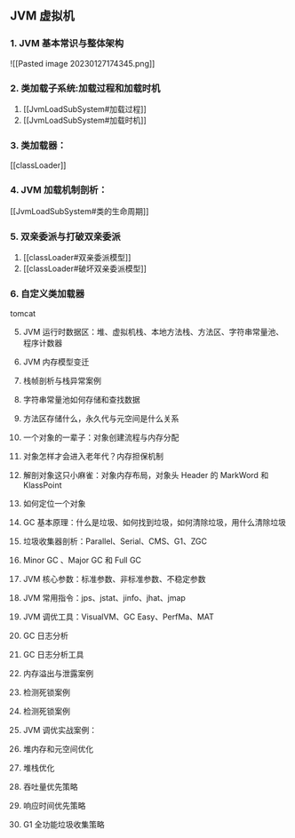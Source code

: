 ## JVM 虚拟机

### 1. JVM 基本常识与整体架构
![[Pasted image 20230127174345.png]]

### 2. 类加载子系统:加载过程和加载时机
1. [[JvmLoadSubSystem#加载过程]]
2. [[JvmLoadSubSystem#加载时机]]

### 3.  类加载器：
[[classLoader]]

### 4. JVM 加载机制剖析：
[[JvmLoadSubSystem#类的生命周期]]

### 5. 双亲委派与打破双亲委派
1. [[classLoader#双亲委派模型]]
2. [[classLoader#破坏双亲委派模型]]

### 6. 自定义类加载器
tomcat

5. JVM 运行时数据区：堆、虚拟机栈、本地方法栈、方法区、字符串常量池、程序计数器

6. JVM 内存模型变迁

7. 栈帧剖析与栈异常案例

8. 字符串常量池如何存储和查找数据

9. 方法区存储什么，永久代与元空间是什么关系

10. 一个对象的一辈子：对象创建流程与内存分配

11. 对象怎样才会进入老年代？内存担保机制

12. 解剖对象这只小麻雀：对象内存布局，对象头 Header 的 MarkWord 和 KlassPoint

13. 如何定位一个对象

14. GC 基本原理：什么是垃圾、如何找到垃圾，如何清除垃圾，用什么清除垃圾

15. 垃圾收集器剖析：Parallel、Serial、CMS、G1、ZGC

16. Minor GC 、Major GC 和 Full GC

17. JVM 核心参数：标准参数、非标准参数、不稳定参数

18. JVM 常用指令：jps、jstat、jinfo、jhat、jmap

19. JVM 调优工具：VisualVM、GC Easy、PerfMa、MAT

20. GC 日志分析

21. GC 日志分析工具

22. 内存溢出与泄露案例

23. 检测死锁案例

24. 检测死锁案例

25. JVM 调优实战案例：

26. 堆内存和元空间优化

27. 堆栈优化

28. 吞吐量优先策略

29. 响应时间优先策略

30. G1 全功能垃圾收集策略
